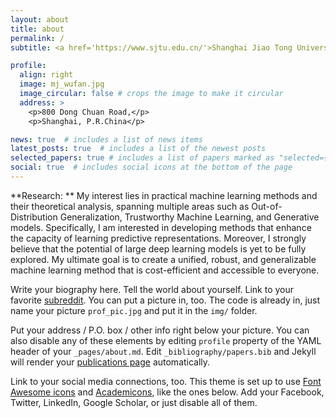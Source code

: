 ```yaml
---
layout: about
title: about
permalink: /
subtitle: <a href='https://www.sjtu.edu.cn/'>Shanghai Jiao Tong University</a>

profile:
  align: right
  image: mj_wufan.jpg
  image_circular: false # crops the image to make it circular
  address: >
    <p>800 Dong Chuan Road,</p>
    <p>Shanghai, P.R.China</p>

news: true  # includes a list of news items
latest_posts: true  # includes a list of the newest posts
selected_papers: true # includes a list of papers marked as "selected={true}"
social: true  # includes social icons at the bottom of the page
---
```


**Research: **
My interest lies in practical machine learning methods and their theoretical analysis, spanning multiple areas such as Out-of-Distribution Generalization, Trustworthy Machine Learning, and Generative models. 
Specifically, I am interested in developing methods that enhance the capacity of learning predictive representations. 
Moreover, I strongly believe that the potential of large deep learning models is yet to be fully explored.
My ultimate goal is to create a unified, robust, and generalizable machine learning method that is cost-efficient and accessible to everyone. 

Write your biography here. Tell the world about yourself. Link to your favorite [subreddit](http://reddit.com). You can put a picture in, too. The code is already in, just name your picture `prof_pic.jpg` and put it in the `img/` folder.

Put your address / P.O. box / other info right below your picture. You can also disable any of these elements by editing `profile` property of the YAML header of your `_pages/about.md`. Edit `_bibliography/papers.bib` and Jekyll will render your [publications page](/al-folio/publications/) automatically.

Link to your social media connections, too. This theme is set up to use [Font Awesome icons](http://fortawesome.github.io/Font-Awesome/) and [Academicons](https://jpswalsh.github.io/academicons/), like the ones below. Add your Facebook, Twitter, LinkedIn, Google Scholar, or just disable all of them.
